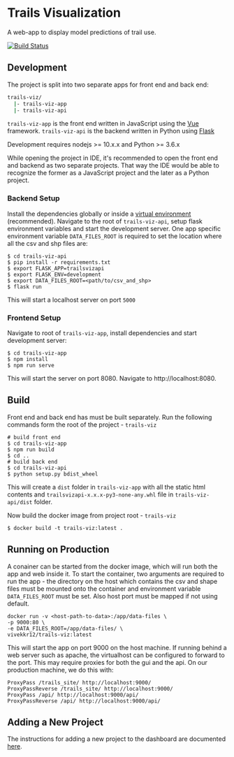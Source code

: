 # Trails Visualization

A web-app to display model predictions of trail use.

[![Build Status](https://travis-ci.com/OutdoorRD/trails-viz.svg?branch=master)](https://travis-ci.com/OutdoorRD/trails-viz)

## Development

The project is split into two separate apps for front end and back end:
```bash
trails-viz/
  |- trails-viz-app
  |- trails-viz-api
```
`trails-viz-app` is the front end written in JavaScript using the [Vue](https://vuejs.org/) framework.
`trails-viz-api` is the backend written in Python using [Flask](https://palletsprojects.com/p/flask/)

Development requires nodejs >= 10.x.x and Python >= 3.6.x

While opening the project in IDE, it's recommended to open the front end and backend as two separate projects. That way
the IDE would be able to recognize the former as a JavaScript project and the later as a Python project.

### Backend Setup
Install the dependencies globally or inside a [virtual environment](https://docs.python-guide.org/dev/virtualenvs/) 
(recommended). Navigate to the root of `trails-viz-api`, setup flask environment variables and start the 
development server. One app specific environment variable `DATA_FILES_ROOT` is required to set the location where
all the csv and shp files are:

```shell script
$ cd trails-viz-api
$ pip install -r requirements.txt
$ export FLASK_APP=trailsvizapi
$ export FLASK_ENV=development
$ export DATA_FILES_ROOT=<path/to/csv_and_shp>
$ flask run
```
This will start a localhost server on port `5000`

### Frontend Setup
Navigate to root of `trails-viz-app`, install dependencies and start development server:
```shell script
$ cd trails-viz-app
$ npm install
$ npm run serve
```
This will start the server on port 8080. Navigate to http://localhost:8080.

## Build
Front end and back end has must be built separately. Run the following commands form the root of the project - `trails-viz`
```shell script
# build front end
$ cd trails-viz-app
$ npm run build
$ cd ..
# build back end
$ cd trails-viz-api
$ python setup.py bdist_wheel
```

This will create a `dist` folder in `trails-viz-app` with all the static html contents and 
`trailsvizapi-x.x.x-py3-none-any.whl` file in `trails-viz-api/dist` folder.

Now build the docker image from project root - `trails-viz`
```shell script
$ docker build -t trails-viz:latest .
``` 

## Running on Production
A conainer can be started from the docker image, which will run both the app and web inside it. To start the container, two 
arguments are required to run the app - the directory on the host which contains the csv and shape files must be 
mounted onto the container and environment variable `DATA_FILES_ROOT` must be set. Also host port must be mapped
if not using default.
```shell script
docker run -v <host-path-to-data>:/app/data-files \
-p 9000:80 \
-e DATA_FILES_ROOT=/app/data-files/ \
vivekkr12/trails-viz:latest
``` 
This will start the app on port 9000 on the host machine. If running behind a web server such as apache, the virtualhost 
can be configured to forward to the port.  This may require proxies for both the gui and the api.  On our production 
machine, we do this with:

```
ProxyPass /trails_site/ http://localhost:9000/
ProxyPassReverse /trails_site/ http://localhost:9000/
ProxyPass /api/ http://localhost:9000/api/
ProxyPassReverse /api/ http://localhost:9000/api/
```

## Adding a New Project
The instructions for adding a new project to the dashboard are documented [here](https://github.com/OutdoorRD/trails-viz/wiki/Adding-New-Project). 
